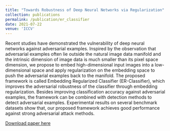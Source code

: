 ```yaml
---
title: "Towards Robustness of Deep Neural Networks via Regularization"
collection: publications
permalink: /publication/er_classifier
date: 2021-07-22
venue: 'ICCV'
---
```

Recent studies have demonstrated the vulnerability of deep neural networks against adversarial examples. Inspired by the observation that adversarial examples often lie outside the natural image data manifold and the intrinsic dimension of image data is much smaller than its pixel space dimension, we propose to embed high-dimensional input images into a low-dimensional space and apply regularization on the embedding space to push the adversarial examples back to the manifold. The proposed framework is called Embedding Regularized Classifier (ER-Classifier), which improves the adversarial robustness of the classifier through embedding regularization. Besides improving classification accuracy against adversarial examples, the framework can be combined with detection methods to detect adversarial examples. Experimental results on several benchmark datasets show that, our proposed framework achieves good performance against strong adversarial attack methods.

[Download paper here](https://openaccess.thecvf.com/content/ICCV2021/papers/Li_Towards_Robustness_of_Deep_Neural_Networks_via_Regularization_ICCV_2021_paper.pdf)
